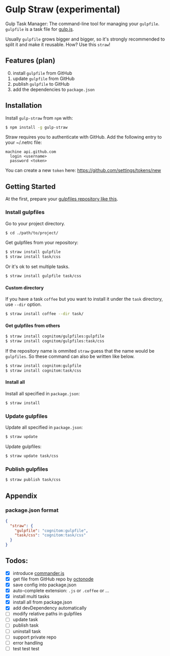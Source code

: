 # Gulp Straw (experimental)

Gulp Task Manager: The command-line tool for managing your `gulpfile`. `gulpfile` is a task file for [gulp.js](http://gulpjs.com).

Usually `gulpfile` grows bigger and bigger, so it's strongly recommended to split it and make it reusable. How? Use this `straw`!

## Features (plan)

0. install `gulpfile` from GitHub
0. update `gulpfile` from GitHub
0. publish `gulpfile` to GitHub
0. add the dependencies to `package.json`

## Installation

Install `gulp-straw` from `npm` with:

```bash
$ npm install -g gulp-straw
```

Straw requires you to authenticate with GitHub. Add the following entry to your ~/.netrc file:

```
machine api.github.com
  login <username>
  password <token>
```

You can create a new `token` here: https://github.com/settings/tokens/new

## Getting Started

At the first, prepare your [gulpfiles repository like this](https://github.com/cognitom/gulpfiles).

### Install gulpfiles

Go to your project directory.

```bash
$ cd ./path/to/project/
```

Get gulpfiles from your repository:

```bash
$ straw install gulpfile
$ straw install task/css
```

Or it's ok to set multiple tasks.

```bash
$ straw install gulpfile task/css
```

#### Custom directory

If you have a task `coffee` but you want to install it under the `task` directory, use `--dir` option.

```bash
$ straw install coffee --dir task/
```

#### Get gulpfiles from others

```bash
$ straw install cognitom/gulpfiles:gulpfile
$ straw install cognitom/gulpfiles:task/css
```

If the repository name is ommited `straw` guess that the name would be `gulpfiles`. So these command can also be written like below.

```bash
$ straw install cognitom:gulpfile
$ straw install cognitom:task/css
```

#### Install all

Install all specified in `package.json`:

```bash
$ straw install
```

### Update gulpfiles

Update all specified in `package.json`:

```bash
$ straw update
```

Update gulpfiles:

```bash
$ straw update task/css
```

### Publish gulpfiles

```bash
$ straw publish task/css
```

## Appendix

### package.json format

```json
{
  "straw": {
    "gulpfile": "cognitom:gulpfile",
    "task/css": "cognitom:task/css"
  }
}
```

## Todos:

- [x] introduce [commander.js](http://visionmedia.github.io/commander.js/)
- [x] get file from GitHub repo by [octonode](http://visionmedia.github.io/commander.js/)
- [x] save config into package.json
- [x] auto-complete extension: `.js` or `.coffee` or ...
- [x] install multi tasks
- [x] install all from package.json
- [x] add devDependency automatically
- [ ] modify relative paths in gulpfiles
- [ ] update task
- [ ] publish task
- [ ] uninstall task
- [ ] support private repo
- [ ] error handling
- [ ] test test test
